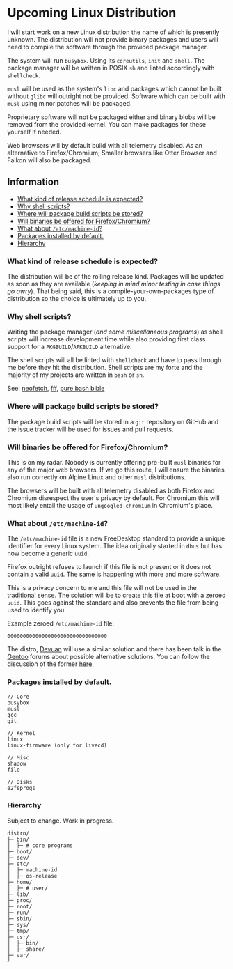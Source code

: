 # Upcoming Linux Distribution

I will start work on a new Linux distribution the name of which is presently unknown. The distribution will not provide binary packages and users will need to compile the software through the provided package manager.

The system will run `busybox`. Using its `coreutils`, `init` and `shell`. The package manager will be written in POSIX `sh` and linted accordingly with `shellcheck`.

`musl` will be used as the system's `libc` and packages which cannot be built without `glibc` will outright not be provided. Software which can be built with `musl` using minor patches will be packaged.

Proprietary software will not be packaged either and binary blobs will be removed from the provided kernel. You can make packages for these yourself if needed.

Web browsers will by default build with all telemetry disabled. As an alternative to Firefox/Chromium; Smaller browsers like Otter Browser and Falkon will also be packaged.


## Information

<!-- vim-markdown-toc GFM -->

* [What kind of release schedule is expected?](#what-kind-of-release-schedule-is-expected)
* [Why shell scripts?](#why-shell-scripts)
* [Where will package build scripts be stored?](#where-will-package-build-scripts-be-stored)
* [Will binaries be offered for Firefox/Chromium?](#will-binaries-be-offered-for-firefoxchromium)
* [What about `/etc/machine-id`?](#what-about-etcmachine-id)
* [Packages installed by default.](#packages-installed-by-default)
* [Hierarchy](#hierarchy)

<!-- vim-markdown-toc -->

### What kind of release schedule is expected?

The distribution will be of the rolling release kind. Packages will be updated as soon as they are available (*keeping in mind minor testing in case things go awry*). That being said, this is a compile-your-own-packages type of distribution so the choice is ultimately up to you.


### Why shell scripts?

Writing the package manager (*and some miscellaneous programs*) as shell scripts will increase development time while also providing first class support for a `PKGBUILD`/`APKBUILD` alternative.

The shell scripts will all be linted with `shellcheck` and have to pass through me before they hit the distribution. Shell scripts are my forte and the majority of my projects are written in `bash` or `sh`.

See: [neofetch](https://github.com/dylanaraps/neofetch), [fff](https://github.com/dylanaraps/fff), [pure bash bible](https://github.com/dylanaraps/pure-bash-bible)


### Where will package build scripts be stored?

The package build scripts will be stored in a `git` repository on GitHub and the issue tracker will be used for issues and pull requests.


### Will binaries be offered for Firefox/Chromium?

This is on my radar. Nobody is currently offering pre-built `musl` binaries for any of the major web browsers. If we go this route, I will ensure the binaries also run correctly on Alpine Linux and other `musl` distributions.

The browsers will be built with all telemetry disabled as both Firefox and Chromium disrespect the user's privacy by default. For Chromium this will most likely entail the usage of `ungoogled-chromium` in Chromium's place.


### What about `/etc/machine-id`?

The `/etc/machine-id` file is a new FreeDesktop standard to provide a unique identifier for every Linux system. The idea originally started in `dbus` but has now become a generic `uuid`.

Firefox outright refuses to launch if this file is not present or it does not contain a valid `uuid`. The same is happening with more and more software.

This is a privacy concern to me and this file will not be used in the traditional sense. The solution will be to create this file at boot with a zeroed `uuid`. This goes against the standard and also prevents the file from being used to identify you.

Example zeroed `/etc/machine-id` file:

```
00000000000000000000000000000000
```

The distro, [Devuan](https://devuan.org/) will use a similar solution and there has been talk in the [Gentoo](https://www.gentoo.org/) forums about possible alternative solutions. You can follow the discussion of the former [here](https://lists.dyne.org/lurker/message/20190308.124740.2b7329de.en.html).


### Packages installed by default.

```
// Core
busybox
musl
gcc
git

// Kernel
linux
linux-firmware (only for livecd)

// Misc
shadow
file

// Disks
e2fsprogs
```

### Hierarchy

Subject to change. Work in progress.

```
distro/
├─ bin/
│  ├─ # core programs
├─ boot/
├─ dev/
├─ etc/
│  ├─ machine-id
│  ├─ os-release
├─ home/
│  ├─ # user/
├─ lib/
├─ proc/
├─ root/
├─ run/
├─ sbin/
├─ sys/
├─ tmp/
├─ usr/
│  ├─ bin/
│  ├─ share/
├─ var/
┘
```
